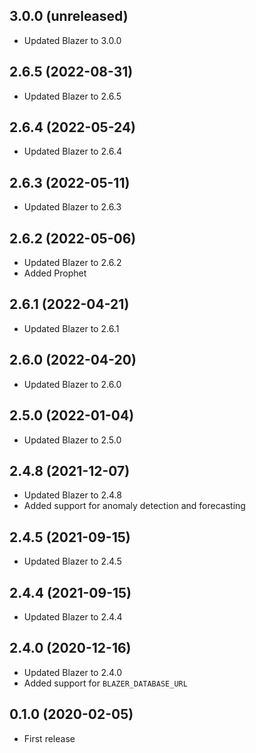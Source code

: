 ## 3.0.0 (unreleased)

- Updated Blazer to 3.0.0

## 2.6.5 (2022-08-31)

- Updated Blazer to 2.6.5

## 2.6.4 (2022-05-24)

- Updated Blazer to 2.6.4

## 2.6.3 (2022-05-11)

- Updated Blazer to 2.6.3

## 2.6.2 (2022-05-06)

- Updated Blazer to 2.6.2
- Added Prophet

## 2.6.1 (2022-04-21)

- Updated Blazer to 2.6.1

## 2.6.0 (2022-04-20)

- Updated Blazer to 2.6.0

## 2.5.0 (2022-01-04)

- Updated Blazer to 2.5.0

## 2.4.8 (2021-12-07)

- Updated Blazer to 2.4.8
- Added support for anomaly detection and forecasting

## 2.4.5 (2021-09-15)

- Updated Blazer to 2.4.5

## 2.4.4 (2021-09-15)

- Updated Blazer to 2.4.4

## 2.4.0 (2020-12-16)

- Updated Blazer to 2.4.0
- Added support for `BLAZER_DATABASE_URL`

## 0.1.0 (2020-02-05)

- First release
